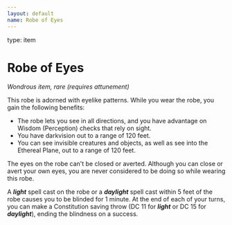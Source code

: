 ```yaml
---
layout: default
name: Robe of Eyes
---
```

type: item

# Robe of Eyes 
_Wondrous item, rare (requires attunement)_ 

This robe is adorned with eyelike patterns. While you wear the robe, you gain the following benefits:

* The robe lets you see in all directions, and you have advantage on Wisdom (Perception) checks that rely on sight.
* You have darkvision out to a range of 120 feet. 
* You can see invisible creatures and objects, as well as see into the Ethereal Plane, out to a range of 120 feet. 

The eyes on the robe can't be closed or averted. Although you can close or avert your own eyes, you are never considered to be doing so while wearing this robe.

A **_light_** spell cast on the robe or a **_daylight_** spell cast within 5 feet of the robe causes you to be blinded for 1 minute. At the end of each of your turns, you can make a Constitution saving throw (DC 11 for **_light_** or DC 15 for **_daylight_**), ending the blindness on a success. 